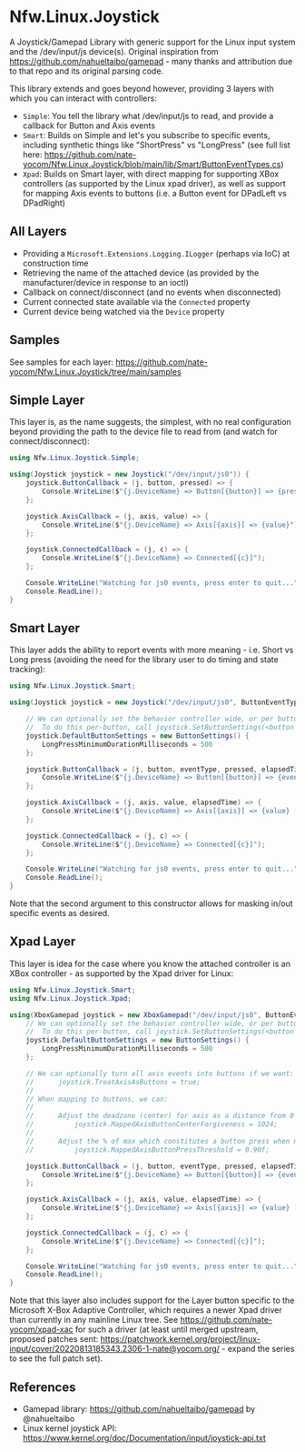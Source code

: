 # Nfw.Linux.Joystick

A Joystick/Gamepad Library with generic support for the Linux input system and the /dev/input/js<x> device(s).  Original inspiration from https://github.com/nahueltaibo/gamepad - many thanks and attribution due to that repo and its original parsing code.

This library extends and goes beyond however, providing 3 layers with which you can interact with controllers:

- `Simple`: You tell the library what /dev/input/js<x> to read, and provide a callback for Button and Axis events
- `Smart`: Builds on Simple and let's you subscribe to specific events, including synthetic things like "ShortPress" vs "LongPress" (see full list here: https://github.com/nate-yocom/Nfw.Linux.Joystick/blob/main/lib/Smart/ButtonEventTypes.cs)
- `Xpad`: Builds on Smart layer, with direct mapping for supporting XBox controllers (as supported by the Linux xpad driver), as well as support for mapping Axis events to buttons (i.e. a Button event for DPadLeft vs DPadRight)

## All Layers

 - Providing a ```Microsoft.Extensions.Logging.ILogger``` (perhaps via IoC) at construction time
 - Retrieving the name of the attached device (as provided by the manufacturer/device in response to an ioctl)
 - Callback on connect/disconnect (and no events when disconnected)
 - Current connected state available via the ```Connected``` property
 - Current device being watched via the ```Device``` property
 
## Samples 

See samples for each layer: https://github.com/nate-yocom/Nfw.Linux.Joystick/tree/main/samples
 
## Simple Layer

This layer is, as the name suggests, the simplest, with no real configuration beyond providing the path to the device file to read from (and watch for connect/disconnect):

```csharp
using Nfw.Linux.Joystick.Simple;

using(Joystick joystick = new Joystick("/dev/input/js0")) {
    joystick.ButtonCallback = (j, button, pressed) => {
        Console.WriteLine($"{j.DeviceName} => Button[{button}] => {pressed}");
    };

    joystick.AxisCallback = (j, axis, value) => {
        Console.WriteLine($"{j.DeviceName} => Axis[{axis}] => {value}");
    };

    joystick.ConnectedCallback = (j, c) => {
        Console.WriteLine($"{j.DeviceName} => Connected[{c}]");
    };

    Console.WriteLine("Watching for js0 events, press enter to quit...");
    Console.ReadLine();
}
```

## Smart Layer

This layer adds the ability to report events with more meaning - i.e. Short vs Long press (avoiding the need for the library user to do timing and state tracking):

```csharp
using Nfw.Linux.Joystick.Smart;

using(Joystick joystick = new Joystick("/dev/input/js0", ButtonEventTypes.All)) {

    // We can optionally set the behavior controller wide, or per button, re what constitutes a LongPress vs a ShortPress:
    //  To do this per-button, call joystick.SetButtonSettings(<button id>, <settings>);    
    joystick.DefaultButtonSettings = new ButtonSettings() { 
        LongPressMinimumDurationMilliseconds = 500
    };

    joystick.ButtonCallback = (j, button, eventType, pressed, elapsedTime) => {
        Console.WriteLine($"{j.DeviceName} => Button[{button}] => {eventType} [Current: {pressed} Elapsed: {elapsedTime}]");
    };

    joystick.AxisCallback = (j, axis, value, elapsedTime) => {
        Console.WriteLine($"{j.DeviceName} => Axis[{axis}] => {value} [Elapsed: {elapsedTime}]");
    };

    joystick.ConnectedCallback = (j, c) => {
        Console.WriteLine($"{j.DeviceName} => Connected[{c}]");
    };

    Console.WriteLine("Watching for js0 events, press enter to quit...");
    Console.ReadLine();
}
```

Note that the second argument to this constructor allows for masking in/out specific events as desired.

## Xpad Layer

This layer is idea for the case where you know the attached controller is an XBox controller - as supported by the Xpad driver for Linux:

```csharp
using Nfw.Linux.Joystick.Smart;
using Nfw.Linux.Joystick.Xpad;

using(XboxGamepad joystick = new XboxGamepad("/dev/input/js0", ButtonEventTypes.All)) {
    // We can optionally set the behavior controller wide, or per button, re what constitutes a LongPress vs a ShortPress:
    //  To do this per-button, call joystick.SetButtonSettings(<button id>, <settings>);    
    joystick.DefaultButtonSettings = new ButtonSettings() { 
        LongPressMinimumDurationMilliseconds = 500
    };

    // We can optionally turn all axis events into buttons if we want:
    //      joystick.TreatAxisAsButtons = true;
    //
    // When mapping to buttons, we can:
    //
    //      Adjust the deadzone (center) for axis as a distance from 0 with:
    //          joystick.MappedAxisButtonCenterForgiveness = 1024;
    //
    //      Adjust the % of max which constitutes a button press when mapping an axis to a button    
    //          joystick.MappedAxisButtonPressThreshold = 0.90f;

    joystick.ButtonCallback = (j, button, eventType, pressed, elapsedTime) => {
        Console.WriteLine($"{j.DeviceName} => Button[{button}] => {eventType} [Current: {pressed} Elapsed: {elapsedTime}]");
    };

    joystick.AxisCallback = (j, axis, value, elapsedTime) => {
        Console.WriteLine($"{j.DeviceName} => Axis[{axis}] => {value} [Elapsed: {elapsedTime}]");
    };

    joystick.ConnectedCallback = (j, c) => {
        Console.WriteLine($"{j.DeviceName} => Connected[{c}]");
    };

    Console.WriteLine("Watching for js0 events, press enter to quit...");
    Console.ReadLine();
}
```

Note that this layer also includes support for the Layer button specific to the Microsoft X-Box Adaptive Controller, which requires a newer Xpad driver than currently in any mainline Linux tree.  See https://github.com/nate-yocom/xpad-xac for such a driver (at least until merged upstream, proposed patches sent: https://patchwork.kernel.org/project/linux-input/cover/20220813185343.2306-1-nate@yocom.org/ - expand the series to see the full patch set).

## References
- Gamepad library: https://github.com/nahueltaibo/gamepad by @nahueltaibo
- Linux kernel joystick API: https://www.kernel.org/doc/Documentation/input/joystick-api.txt
